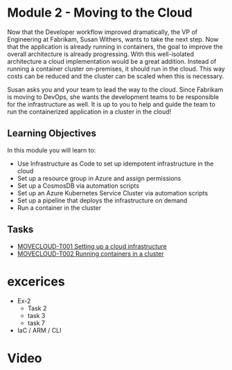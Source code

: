 #  Module 2 - Moving to the Cloud

Now that the Developer workflow improved dramatically, the VP of Engineering at Fabrikam, Susan Withers, wants to take the next step. Now that the application is already running in containers, the goal to improve the overall architecture is already progressing. With this well-isolated architecture a cloud implementation would be a great addition. Instead of running a container cluster on-premises, it should run in the cloud. This way costs can be reduced and the cluster can be scaled when this is necessary. 

Susan asks you and your team to lead the way to the cloud. Since Fabrikam is moving to DevOps, she wants the development teams to be responsible for the infrastructure as well. It is up to you to help and guide the team to run the containerized application in a cluster in the cloud!

## Learning Objectives

In this module you will learn to:
* Use Infrastructure as Code to set up idempotent infrastructure in the cloud
* Set up a resource group in Azure and assign permissions
* Set up a CosmosDB via automation scripts
* Set up an Azure Kubernetes Service Cluster via automation scripts
* Set up a pipeline that deploys the infrastructure on demand
* Run a container in the cluster 

## Tasks
* [MOVECLOUD-T001 Setting up a cloud infrastructure](Tasks/MOVECLOUD-T001.md)
* [MOVECLOUD-T002 Running containers in a cluster](Tasks/MOVECLOUD-T002.md)

# excerices
 * Ex-2
    * Task 2
    * task 3
    * task 7
* IaC / ARM / CLI


# Video

